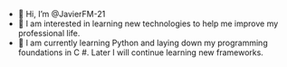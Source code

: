 - 👋 Hi, I’m @JavierFM-21
- 👀 I am interested in learning new technologies to help me improve my professional life.
- 🌱 I am currently learning Python and laying down my programming foundations in C #. Later I will continue learning new frameworks.

<!---
JavierFM-21/JavierFM-21 is a ✨ special ✨ repository because its `README.md` (this file) appears on your GitHub profile.
You can click the Preview link to take a look at your changes.
--->
